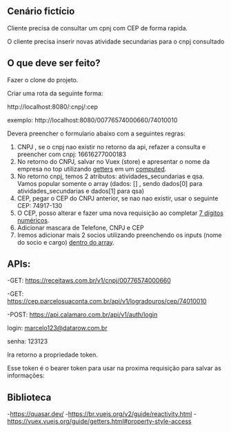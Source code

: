 ## Cenário fictício

Cliente precisa de consultar um cpnj com CEP de forma rapida.

O cliente precisa inserir novas atividade secundarias para o cnpj consultado

## O que deve ser feito?

Fazer o clone do projeto.

Criar uma rota da seguinte forma:

http://localhost:8080/:cnpj/:cep

exemplo: http://localhost:8080/00776574000660/74010010

Devera preencher o formulario abaixo com a seguintes regras:


1. CNPJ , se o cnpj nao existir no retorno da api, refazer a consulta e preencher com cnpj: 16616277000183
2. No retorno do CNPJ, salvar no Vuex (store) e apresentar o nome da empresa no top utilizando
<a href="https://vuex.vuejs.org/guide/getters.html#property-style-access" target="_blank">getters</a> em um <a href="https://vuex.vuejs.org/guide/getters.html#property-style-access" targe="_blank">computed</a>.
3. No retorno cnpj, temos 2 atributos: atividades_secundarias e qsa. Vamos popular somente o array
(dados: [] , sendo dados[0] para atividades_secundarias e dados[1] para qsa)
4. CEP, pegar o CEP do CNPJ anterior, se nao nao existir, usar o seguinte CEP: 74917-130
5. O CEP, posso alterar e fazer uma nova requisição ao completar <a href="https://vuejs.org/v2/guide/computed.html#Computed-vs-Watched-Property">7 dígitos numéricos</a>.
6. Adicionar mascara de Telefone, CNPJ e CEP
7. Iremos adicionar mais 2 socios utilizando preenchendo os inputs (nome do socio e cargo) <a href="https://vuex.vuejs.org/guide/getters.html#property-style-access">dentro do array</a>.




## APIs:

-GET: https://receitaws.com.br/v1/cnpj/00776574000660

-GET: https://cep.parcelosuaconta.com.br/api/v1/logradouros/cep/74010010

-POST: https://api.calamaro.com.br/api/v1/auth/login

login: marcelo123@datarow.com.br

senha: 123123

Ira retorno a propriedade token.

Esse token é o bearer token para usar na proxima requisição para salvar as informações:


## Biblioteca
-https://quasar.dev/
-https://br.vuejs.org/v2/guide/reactivity.html
-https://vuex.vuejs.org/guide/getters.html#property-style-access
